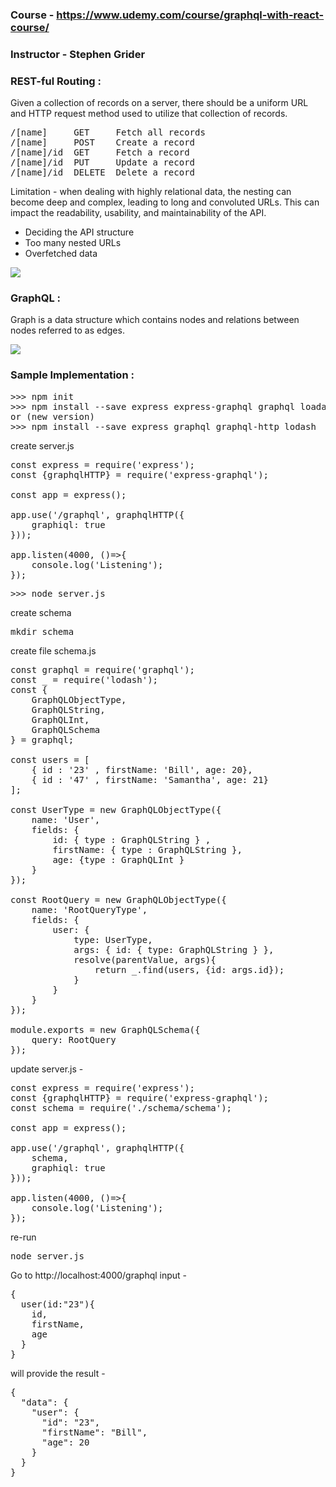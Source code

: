### <b>Course</b> - https://www.udemy.com/course/graphql-with-react-course/

### <b>Instructor</b> - Stephen Grider



### <b>REST-ful Routing :</b>

Given a collection of records on a server, there should be a uniform URL and HTTP request method used to utilize that collection of records.
<pre>
/[name]     GET     Fetch all records
/[name]     POST    Create a record
/[name]/id  GET     Fetch a record
/[name]/id  PUT     Update a record
/[name]/id  DELETE  Delete a record
</pre>

Limitation - when dealing with highly relational data, the nesting can become deep and complex, leading to long and convoluted URLs. This can impact the readability, usability, and maintainability of the API.
- Deciding the API structure
- Too many nested URLs
- Overfetched data


<img src="https://www.mobilelive.ca/wp-content/uploads/2022/08/GraphQL_Image2.jpg"/>


### <b>GraphQL :</b>

Graph is a data structure which contains nodes and relations between nodes referred to as edges.

<img src="https://1.bp.blogspot.com/-mfM_xB8o0eM/XNzqlOUQgGI/AAAAAAAAOBY/YxrHVi_Q2_oEJuc04Qm6TJCFdlsTg0KGwCLcBGAs/w1200-h630-p-k-no-nu/GraphQL.png">

<br>

### Sample Implementation : 
<pre>
>>> npm init
>>> npm install --save express express-graphql graphql loadash
or (new version)
>>> npm install --save express graphql graphql-http lodash
</pre>
create server.js
<pre>
const express = require('express');
const {graphqlHTTP} = require('express-graphql');

const app = express();

app.use('/graphql', graphqlHTTP({
    graphiql: true
}));

app.listen(4000, ()=>{
    console.log('Listening');
});
</pre>
<pre>
>>> node server.js
</pre>
create schema
<pre>
mkdir schema
</pre>
create file schema.js
<pre>
const graphql = require('graphql');
const _ = require('lodash');
const {
    GraphQLObjectType,
    GraphQLString,
    GraphQLInt,
    GraphQLSchema
} = graphql;

const users = [
    { id : '23' , firstName: 'Bill', age: 20},
    { id : '47' , firstName: 'Samantha', age: 21}
];

const UserType = new GraphQLObjectType({
    name: 'User',
    fields: {
        id: { type : GraphQLString } ,
        firstName: { type : GraphQLString },
        age: {type : GraphQLInt }
    }
});

const RootQuery = new GraphQLObjectType({
    name: 'RootQueryType',
    fields: {
        user: {
            type: UserType,
            args: { id: { type: GraphQLString } },
            resolve(parentValue, args){
                return _.find(users, {id: args.id});
            }
        }
    }
});

module.exports = new GraphQLSchema({
    query: RootQuery
});
</pre>
update server.js - 
<pre>
const express = require('express');
const {graphqlHTTP} = require('express-graphql');
const schema = require('./schema/schema');

const app = express();

app.use('/graphql', graphqlHTTP({
    schema,
    graphiql: true
}));

app.listen(4000, ()=>{
    console.log('Listening');
});
</pre>
re-run
<pre>
node server.js
</pre>
Go to http://localhost:4000/graphql
input - 
<pre>
{
  user(id:"23"){
    id,
    firstName,
    age
  }
}
</pre>
will provide the result - 
<pre>
{
  "data": {
    "user": {
      "id": "23",
      "firstName": "Bill",
      "age": 20
    }
  }
}
</pre>


